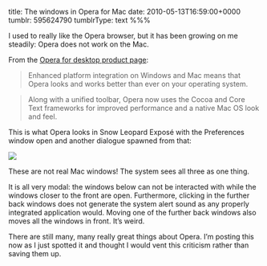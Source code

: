 title: The windows in Opera for Mac
date: 2010-05-13T16:59:00+0000
tumblr: 595624790
tumblrType: text
%%%

I used to really like the Opera browser, but it has been growing on me steadily: Opera does not work on the Mac. 

From the [Opera for desktop product page](http://www.opera.com/browser/):

> Enhanced platform integration on Windows and Mac means that Opera looks and works better than ever on your operating system.

> Along with a unified toolbar, Opera now uses the Cocoa and Core Text frameworks for improved performance and a native Mac OS look and feel.

This is what Opera looks in Snow Leopard Exposé with the Preferences window open and another dialogue spawned from that:

![](tumblr_l2db6azuJf1qb1802.png)

These are not real Mac windows! The system sees all three as one thing. 

It is all very modal: the windows below can not be interacted with while the windows closer to the front are open. Furthermore, clicking in the further back windows does not generate the system alert sound as any properly integrated application would. Moving one of the further back windows also moves all the windows in front. It’s weird. 

There are still many, many really great things about Opera. I’m posting this now as I just spotted it and thought I would vent this criticism rather than saving them up. 
